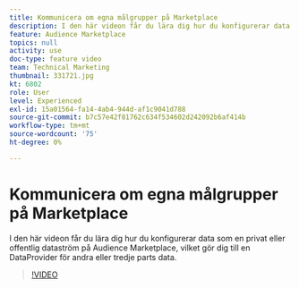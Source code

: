 ```yaml
---
title: Kommunicera om egna målgrupper på Marketplace
description: I den här videon får du lära dig hur du konfigurerar data som en privat eller offentlig dataström på Audience Marketplace, vilket gör dig till en dataleverantör av data från andra eller tredje part.
feature: Audience Marketplace
topics: null
activity: use
doc-type: feature video
team: Technical Marketing
thumbnail: 331721.jpg
kt: 6802
role: User
level: Experienced
exl-id: 15a01564-fa14-4ab4-944d-af1c9041d788
source-git-commit: b7c57e42f81762c634f534602d242092b6af414b
workflow-type: tm+mt
source-wordcount: '75'
ht-degree: 0%

---
```


# Kommunicera om egna målgrupper på Marketplace

I den här videon får du lära dig hur du konfigurerar data som en privat eller offentlig dataström på Audience Marketplace, vilket gör dig till en DataProvider för andra eller tredje parts data.

>[!VIDEO](https://video.tv.adobe.com/v/331721/?quality=12&learn=on)
